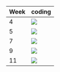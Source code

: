 | Week | coding |
| --- | --- |
| 4 |  ![](https://github.com/kmaooad/coding-19w4-weirdGuy/workflows/Grading/badge.svg) |
| 5 |  ![](https://github.com/kmaooad/coding-19W05-weirdGuy/workflows/Grading/badge.svg) |
| 7 |  ![](https://github.com/kmaooad/coding-19W07-weirdGuy/workflows/Grading/badge.svg) |
| 9 |  ![](https://github.com/kmaooad/coding-19W09-weirdGuy/workflows/Grading/badge.svg) |
| 11 |  ![](https://github.com/kmaooad/coding-19W11-weirdGuy/workflows/Grading/badge.svg) |
